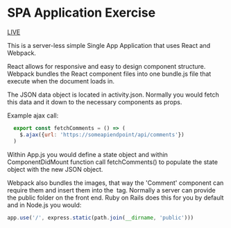 # SPA Application Exercise

[LIVE](https://colinritchey.github.io/SPA-Exercise/)

This is a server-less simple Single App Application that uses React and Webpack.

React allows for responsive and easy to design component structure. Webpack bundles the React component files into one bundle.js file that execute when the document loads in.

The JSON data object is located in activity.json. Normally you would fetch this data and it down to the necessary components as props.

Example ajax call:

```javascript
  export const fetchComments = () => (
    $.ajax({url: 'https://someapiendpoint/api/comments'})
  )
```

Within App.js you would define a state object and within ComponentDidMount function call fetchComments() to populate the state object with the new JSON object.

Webpack also bundles the images, that way the 'Comment' component can require them and insert them into the <img> tag. Normally a server can provide the public folder on the front end. Ruby on Rails does this for you by default and in Node.js you would:

```javascript
app.use('/', express.static(path.join(__dirname, 'public')))
```

